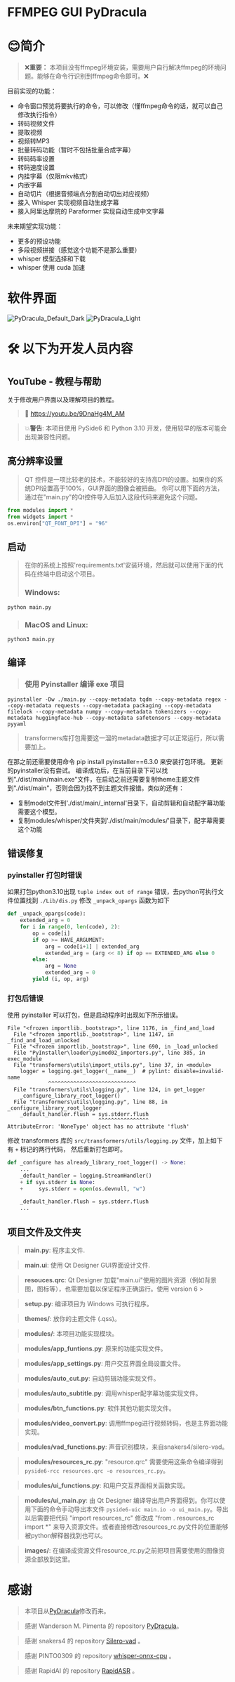 # FFMPEG GUI PyDracula 
# 

# 😊简介

> ❌**重要：** 本项目没有ffmpeg环境安装，需要用户自行解决ffmpeg的环境问题。能够在命令行识别到ffmpeg命令即可。❌

目前实现的功能：
* 命令窗口预览将要执行的命令，可以修改（懂ffmpeg命令的话，就可以自己修改执行指令）
* 转码视频文件
* 提取视频
* 视频转MP3
* 批量转码功能（暂时不包括批量合成字幕）
* 转码码率设置
* 转码速度设置
* 内挂字幕（仅限mkv格式）
* 内嵌字幕
* 自动切片（根据音频端点分割自动切出对应视频）
* 接入 Whisper 实现视频自动生成字幕
* 接入阿里达摩院的 Paraformer 实现自动生成中文字幕

未来期望实现功能：
* 更多的预设功能
* 多段视频拼接（感觉这个功能不是那么重要）
* whisper 模型选择和下载
* whisper 使用 cuda 加速

# 软件界面
![PyDracula_Default_Dark](https://github.com/peach-water/ffmpeg-GUI-with-PyDracula/blob/main/gallery/dark_theme.png?raw=true)
![PyDracula_Light](https://github.com/peach-water/ffmpeg-GUI-with-PyDracula/blob/main/gallery/light_theme.png?raw=true)


# 🛠 以下为开发人员内容

## YouTube - 教程与帮助
关于修改用户界面以及理解项目的教程。
> 🔗 https://youtu.be/9DnaHg4M_AM

> 💥**警告**: 本项目使用 PySide6 和 Python 3.10 开发，使用较早的版本可能会出现兼容性问题。

## 高分辨率设置

> QT 控件是一项比较老的技术，不能较好的支持高DPI的设置。如果你的系统DPI设置高于100%，GUI界面的图像会被扭曲。
> 你可以用下面的方法，通过在"main.py"的Qt控件导入后加入这段代码来避免这个问题。

```python
from modules import *
from widgets import *
os.environ["QT_FONT_DPI"] = "96"
```

## 启动
> 在你的系统上按照'requirements.txt'安装环境，然后就可以使用下面的代码在终端中启动这个项目。
> ### **Windows**:
```console
python main.py
```
> ### **MacOS and Linux**:
```console
python3 main.py
```
## 编译
> ### 使用 Pyinstaller 编译 exe 项目
```console
pyinstaller -Dw ./main.py --copy-metadata tqdm --copy-metadata regex --copy-metadata requests --copy-metadata packaging --copy-metadata filelock --copy-metadata numpy --copy-metadata tokenizers --copy-metadata huggingface-hub --copy-metadata safetensors --copy-metadata pyyaml
```
> transformers库打包需要这一溜的metadata数据才可以正常运行，所以需要加上。

在那之前还需要使用命令 pip install pyinstaller==6.3.0 来安装打包环境。
更新的pyinstaller没有尝试。
编译成功后，在当前目录下可以找到"./dist/main/main.exe"文件，在启动之前还需要复制theme主题文件到"./dist/main"，否则会因为找不到主题文件报错。类似的还有：
* 复制model文件到'./dist/main/_internal'目录下，自动剪辑和自动配字幕功能需要这个模型。
* 复制modules/whisper/文件夹到'./dist/main/modules/'目录下，配字幕需要这个功能

## 错误修复

### pyinstaller 打包时错误

如果打包python3.10出现 `tuple index out of range` 错误，去python可执行文件位置找到 `./Lib/dis.py` 修改 `_unpack_opargs` 函数为如下
```python
def _unpack_opargs(code):
    extended_arg = 0
    for i in range(0, len(code), 2):
        op = code[i]
        if op >= HAVE_ARGUMENT:
            arg = code[i+1] | extended_arg
            extended_arg = (arg << 8) if op == EXTENDED_ARG else 0
        else:
            arg = None
            extended_arg = 0
        yield (i, op, arg)

```

### 打包后错误

使用 pyinstaller 可以打包，但是启动程序时出现如下所示错误。

```shell
File "<frozen importlib._bootstrap>", line 1176, in _find_and_load
  File "<frozen importlib._bootstrap>", line 1147, in _find_and_load_unlocked
  File "<frozen importlib._bootstrap>", line 690, in _load_unlocked
  File "PyInstaller\loader\pyimod02_importers.py", line 385, in exec_module
  File "transformers\utils\import_utils.py", line 37, in <module>
    logger = logging.get_logger(__name__)  # pylint: disable=invalid-name
             ^^^^^^^^^^^^^^^^^^^^^^^^^^^^
  File "transformers\utils\logging.py", line 124, in get_logger
    _configure_library_root_logger()
  File "transformers\utils\logging.py", line 88, in _configure_library_root_logger
    _default_handler.flush = sys.stderr.flush
                             ^^^^^^^^^^^^^^^^
AttributeError: 'NoneType' object has no attribute 'flush'
```

修改 transformers 库的 `src/transformers/utils/logging.py` 文件，加上如下有 `+` 标记的两行代码，
然后重新打包即可。

```python
def _configure has already_library_root_logger() -> None:
    ...
    _default_handler = logging.StreamHandler()
    + if sys.stderr is None:
    +     sys.stderr = open(os.devnull, "w")
    
    _default_handler.flush = sys.stderr.flush
    ...
```

## 项目文件及文件夹
> **main.py**: 程序主文件.

> **main.ui**: 使用 Qt Designer GUI界面设计文件.

> **resouces.qrc**: Qt Designer 加载"main.ui"使用的图片资源（例如背景图，图标等），也需要加载以保证程序正确运行。使用 version 6 >

> **setup.py**: 编译项目为 Windows 可执行程序。

> **themes/**: 放你的主题文件 (.qss)。

> **modules/**: 本项目功能实现模块。

> **modules/app_funtions.py**: 原来的功能实现文件。

> **modules/app_settings.py**: 用户交互界面全局设置文件。

> **modules/auto_cut.py**: 自动剪辑功能实现文件。

> **modules/auto_subtitle.py**: 调用whisper配字幕功能实现文件。

> **modules/btn_functions.py**: 软件其他功能实现文件。

> **modules/video_convert.py**: 调用ffmpeg进行视频转码，也是主界面功能实现。

> **modules/vad_functions.py**: 声音识别模块，来自snakers4/silero-vad。

> **modules/resources_rc.py**: "resource.qrc" 需要使用这条命令编译得到 ```pyside6-rcc resources.qrc -o resources_rc.py```。

> **modules/ui_functions.py**: 和用户交互界面相关函数实现。

> **modules/ui_main.py**: 由 Qt Designer 编译导出用户界面得到。你可以使用下面的命令手动导出本文件 ```pyside6-uic main.io -o ui_main.py```。导出以后需要把代码 "import resources_rc" 修改成 "from . resources_rc import *" 来导入资源文件。或者直接修改resources_rc.py文件的位置能够被python解释器找到也可以。

> **images/**: 在编译成资源文件resource_rc.py之前把项目需要使用的图像资源全部放到这里。

# 感谢

> 本项目从[PyDracula](https://github.com/Wanderson-Magalhaes/Modern_GUI_PyDracula_PySide6_or_PyQt6)修改而来。

> 感谢 Wanderson M. Pimenta 的 repository [PyDracula](https://github.com/Wanderson-Magalhaes/Modern_GUI_PyDracula_PySide6_or_PyQt6)。

> 感谢 snakers4 的 repository [Silero-vad](https://github.com/snakers4/silero-vad) 。

> 感谢 PINTO0309 的 repository [whisper-onnx-cpu](https://github.com/PINTO0309/whisper-onnx-cpu) 。

> 感谢 RapidAI 的 repository [RapidASR](https://github.com/RapidAI/RapidASR) 。

